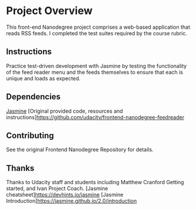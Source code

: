 # Project Overview

This front-end Nanodegree project comprises a web-based application that reads RSS feeds. I completed the test suites required by the course rubric. 

## Instructions

Practice test-driven development with Jasmine by testing the functionality of the feed reader menu and the feeds themselves to ensure that each is unique and loads as expected.

## Dependencies

[Jasmine](http://jasmine.github.io/)
[Original provided code, resources and instructions]https://github.com/udacity/frontend-nanodegree-feedreader


## Contributing
See the original Frontend Nanodegree Repository for details.

## Thanks
Thanks to Udacity staff and students including Matthew Cranford Getting started, and Ivan Project Coach. 
[Jasmine cheatsheet]https://devhints.io/jasmine
[Jasmine Introduction]https://jasmine.github.io/2.0/introduction




